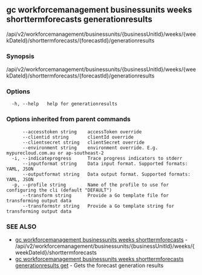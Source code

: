 ## gc workforcemanagement businessunits weeks shorttermforecasts generationresults

/api/v2/workforcemanagement/businessunits/{businessUnitId}/weeks/{weekDateId}/shorttermforecasts/{forecastId}/generationresults

### Synopsis

/api/v2/workforcemanagement/businessunits/{businessUnitId}/weeks/{weekDateId}/shorttermforecasts/{forecastId}/generationresults

### Options

```
  -h, --help   help for generationresults
```

### Options inherited from parent commands

```
      --accesstoken string    accessToken override
      --clientid string       clientId override
      --clientsecret string   clientSecret override
      --environment string    environment override. E.g. mypurecloud.com.au or ap-southeast-2
  -i, --indicateprogress      Trace progress indicators to stderr
      --inputformat string    Data input format. Supported formats: YAML, JSON
      --outputformat string   Data output format. Supported formats: YAML, JSON
  -p, --profile string        Name of the profile to use for configuring the cli (default "DEFAULT")
      --transform string      Provide a Go template file for transforming output data
      --transformstr string   Provide a Go template string for transforming output data
```

### SEE ALSO

* [gc workforcemanagement businessunits weeks shorttermforecasts](gc_workforcemanagement_businessunits_weeks_shorttermforecasts.html)	 - /api/v2/workforcemanagement/businessunits/{businessUnitId}/weeks/{weekDateId}/shorttermforecasts
* [gc workforcemanagement businessunits weeks shorttermforecasts generationresults get](gc_workforcemanagement_businessunits_weeks_shorttermforecasts_generationresults_get.html)	 - Gets the forecast generation results


